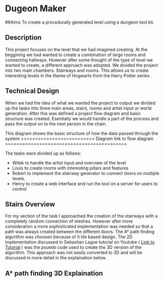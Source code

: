 # Dugeon Maker

##Aims 
To create a procedurally generated level using a dungeon tool kit.


## Description

This project focuses on the level that we had imagined creating. At the beggining we had wanted to create a combination of large rooms and connecting hallways. However after some thought of the type of level we wanted to create, a different approach was adopted. We divided the project into two main chambers. Stairways and rooms. This allows us to create interesting levels in the theme of Hogwarts from the Harry Potter series.


## Technical Design 

When we had the idea of what we wanted the project to output we divided up the tasks into three main areas, stairs, rooms and artist input or world generation. After this was defined a project flow diagram and basic structure was created. Esentially we would handle a part of the process and pass the output on to the next person in the chain.

This diagram shows the basic structure of how the data passed through the system 
========================== Diagram link to flow diagram ===========================================


The tasks were divided up as follows: 
  - Witek to handle the artist input and overview of the level 
  - Louis to create rooms with interesting pillars and features 
  - Robert to implement the stairway generator to connect doors on mutliple levels. 
  - Henry to create a web interface and run the tool on a server for users to control

## Stairs Overview 

For my section of the task I approached the creation of the stairways with a completely random connection of meshes. However after more consideration a more sophisticated implementation was needed so that a path was always created between the different doors. The A* path finding algorithm was choosen because of it tile based design. The 2D implementation discussed in Sebastian Lague tutorial on Youtube ( [Link to Tutorial](https://www.youtube.com/watch?v=-L-WgKMFuhE&t=581s) )  was the psuedo code used to create the 3D version of the algorithm. This approach was not easily converted to 3D and will be discussed in more detail in the explaination below. 




## A* path finding 3D Explaination
